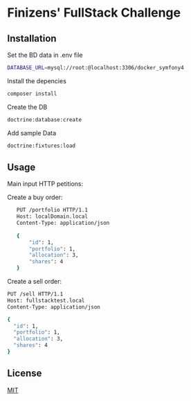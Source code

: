 # Finizens' FullStack Challenge

## Installation

Set the BD data in .env file
   ```bash
   DATABASE_URL=mysql://root:@localhost:3306/docker_symfony4
   ```

Install the depencies
   
   ```bash
   composer install
   ```
Create the DB
   ```bash
  doctrine:database:create
   ```
Add sample Data 
   
   ```bash
   doctrine:fixtures:load
   ```
   

## Usage

Main input HTTP petitions:

Create a buy order:
```bash
   PUT /portfolio HTTP/1.1
   Host: localDomain.local
   Content-Type: application/json
   
   {
       "id": 1,
       "portfolio": 1,
       "allocation": 3,
       "shares": 4
   }
   ```
   Create a sell order:
   ```bash
   PUT /sell HTTP/1.1
   Host: fullstacktest.local
   Content-Type: application/json
   
   {
     "id": 1,
     "portfolio": 1,
     "allocation": 3,
     "shares": 4
   }
   ```
## License
[MIT](https://choosealicense.com/licenses/mit/)